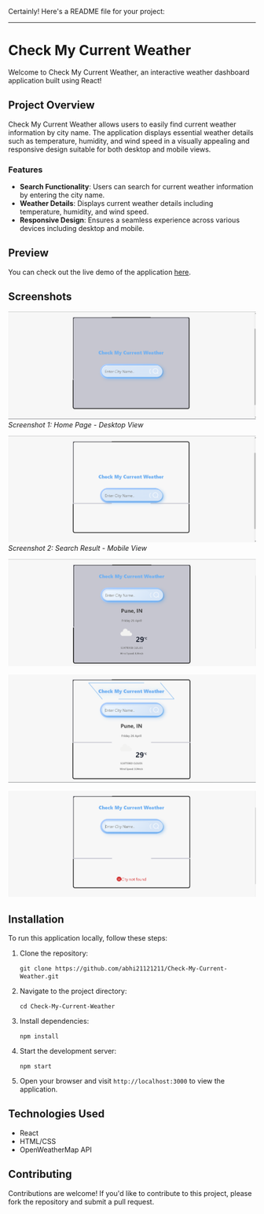 Certainly! Here's a README file for your project:

---

# Check My Current Weather

Welcome to Check My Current Weather, an interactive weather dashboard application built using React!

## Project Overview

Check My Current Weather allows users to easily find current weather information by city name. The application displays essential weather details such as temperature, humidity, and wind speed in a visually appealing and responsive design suitable for both desktop and mobile views.

### Features

- **Search Functionality**: Users can search for current weather information by entering the city name.
- **Weather Details**: Displays current weather details including temperature, humidity, and wind speed.
- **Responsive Design**: Ensures a seamless experience across various devices including desktop and mobile.

## Preview

You can check out the live demo of the application [here](https://check-my-current-weather.netlify.app/).

## Screenshots

![Screenshot 1](./src/images/Screenshot%202024-04-26%20231332.png)
*Screenshot 1: Home Page - Desktop View*

![Screenshot 2](./src/images/Screenshot%202024-04-26%20231401.png)
*Screenshot 2: Search Result - Mobile View*

![Screenshot 2](./src/images/Screenshot%202024-04-26%20231426.png)

![Screenshot 2](./src/images/Screenshot%202024-04-26%20231437.png)

![Screenshot 2](./src/images/Screenshot%202024-04-26%20231501.png)

## Installation

To run this application locally, follow these steps:

1. Clone the repository:

   ```
   git clone https://github.com/abhi21121211/Check-My-Current-Weather.git
   ```

2. Navigate to the project directory:

   ```
   cd Check-My-Current-Weather
   ```

3. Install dependencies:

   ```
   npm install
   ```

4. Start the development server:

   ```
   npm start
   ```

5. Open your browser and visit `http://localhost:3000` to view the application.

## Technologies Used

- React
- HTML/CSS
- OpenWeatherMap API

## Contributing

Contributions are welcome! If you'd like to contribute to this project, please fork the repository and submit a pull request.

